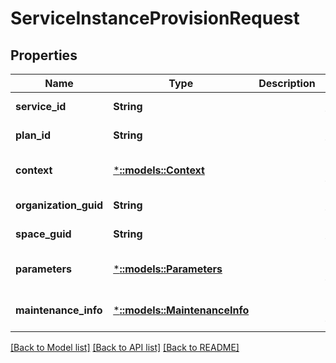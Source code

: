 # ServiceInstanceProvisionRequest

## Properties
Name | Type | Description | Notes
------------ | ------------- | ------------- | -------------
**service_id** | **String** |  | [default to null]
**plan_id** | **String** |  | [default to null]
**context** | [***::models::Context**](Context.md) |  | [optional] [default to null]
**organization_guid** | **String** |  | [default to null]
**space_guid** | **String** |  | [default to null]
**parameters** | [***::models::Parameters**](Parameters.md) |  | [optional] [default to null]
**maintenance_info** | [***::models::MaintenanceInfo**](MaintenanceInfo.md) |  | [optional] [default to null]

[[Back to Model list]](../README.md#documentation-for-models) [[Back to API list]](../README.md#documentation-for-api-endpoints) [[Back to README]](../README.md)


